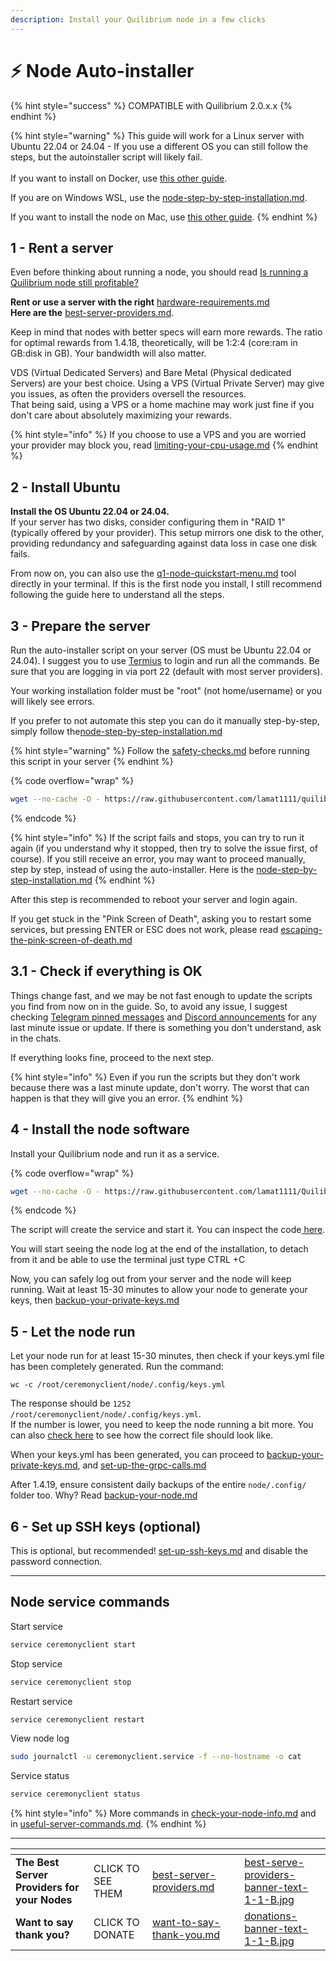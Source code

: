 ```yaml
---
description: Install your Quilibrium node in a few clicks
---
```


# ⚡ Node Auto-installer

{% hint style="success" %}
COMPATIBLE with Quilibrium 2.0.x.x
{% endhint %}

{% hint style="warning" %}
This guide will work for a Linux server with Ubuntu 22.04 or 24.04 - If you use a different OS you can still follow the steps, but the autoinstaller script will likely fail.\
\
If you want to install on Docker, use [this other guide](https://docs.quilibrium.space/installation/installing-node/running-with-docker).

If you are on Windows WSL, use the [node-step-by-step-installation.md](tutorials/node-step-by-step-installation.md "mention").

If you want to install the node on Mac, use [this other guide](https://paragraph.xyz/@kingcaster/quil-node-running-guide-mac-m2-mini).
{% endhint %}

## 1 - Rent a server

Even before thinking about running a node, you should read [Is running a Quilibrium node still profitable?](https://docs.quilibrium.one/start#is-running-a-quilibrium-node-still-profitable)

**Rent or use a server with the right**  [hardware-requirements.md](hardware-requirements.md "mention") \
**Here are the**  [best-server-providers.md](best-server-providers.md "mention").

Keep in mind that nodes with better specs will earn more rewards. The ratio for optimal rewards from 1.4.18, theoretically, will be 1:2:4 (core:ram in GB:disk in GB). Your bandwidth will also matter.

VDS (Virtual Dedicated Servers) and Bare Metal (Physical dedicated Servers) are your best choice. Using a VPS (Virtual Private Server) may give you issues, as often the providers oversell the resources.\
That being said, using a VPS or a home machine may work just fine if you don't care about absolutely maximizing your rewards.

{% hint style="info" %}
If you choose to use  a VPS and you are worried your provider may block you, read  [limiting-your-cpu-usage.md](tutorials/managing-your-system-resources/limiting-your-cpu-usage.md "mention")
{% endhint %}

## 2 - Install Ubuntu

**Install the OS Ubuntu 22.04 or 24.04.**\
If your server has two disks, consider configuring them in "RAID 1" (typically offered by your provider). This setup mirrors one disk to the other, providing redundancy and safeguarding against data loss in case one disk fails.

From now on, you can also use the [q1-node-quickstart-menu.md](q1-node-quickstart-menu.md "mention") tool directly in your terminal. If this is the first node you install, I still recommend following the guide here to understand all the steps.

## 3 - Prepare the server

Run the auto-installer script on your server (OS must be Ubuntu 22.04 or 24.04). I suggest you to use [Termius](https://termius.com/) to login and run all the commands. Be sure that you are logging in via port 22 (default with most server providers).

Your working installation folder must be "root" (not home/username) or you will likely see errors.

If you prefer to not automate this step you can do it manually step-by-step, simply follow the[node-step-by-step-installation.md](tutorials/node-step-by-step-installation.md "mention")

{% hint style="warning" %}
Follow the [safety-checks.md](safety-checks.md "mention") before running this script in your server
{% endhint %}

{% code overflow="wrap" %}
```bash
wget --no-cache -O - https://raw.githubusercontent.com/lamat1111/quilibriumscripts/master/server_setup.sh | bash
```
{% endcode %}

{% hint style="info" %}
If the script fails and stops, you can try to run it again (if you understand why it stopped, then try to solve the issue first, of course). If you still receive an error, you may want to proceed manually, step by step, instead of using the auto-installer. Here is the [node-step-by-step-installation.md](tutorials/node-step-by-step-installation.md "mention")
{% endhint %}

After this step is recommended to reboot your server and login again.

If you get stuck in the "Pink Screen of Death", asking you to restart some services, but pressing ENTER or ESC does not work, please read [escaping-the-pink-screen-of-death.md](tutorials/escaping-the-pink-screen-of-death.md "mention")

## 3.1 - Check if everything is OK

Things change fast, and we may be not fast enough to update the scripts you find from now on in the guide. So, to avoid any issue, I suggest checking [Telegram pinned messages](https://t.me/quilibrium) and [Discord announcements](https://discord.gg/quilibrium) for any last minute issue or update. If there is something you don't understand, ask in the chats.

If everything looks fine, proceed to the next step.

{% hint style="info" %}
Even if you run the scripts but they don't work because there was a last minute update, don't worry. The worst that can happen is that they will give you an error.&#x20;
{% endhint %}

## 4 - Install the node software

Install your Quilibrium node and run it as a service.

{% code overflow="wrap" %}
```bash
wget --no-cache -O - https://raw.githubusercontent.com/lamat1111/QuilibriumScripts/master/qnode_service_installer.sh | bash
```
{% endcode %}

The script will create the service and start it. You can inspect the code[ here](https://github.com/lamat1111/Quilibrium-Node-Auto-Installer/blob/1.4.18/qnode\_service\_installer).&#x20;

You will start seeing the node log at the end of the installation, to detach from it and be able to use the terminal just type CTRL +C

Now, you can safely log out from your server and the node will keep running. Wait at least 15-30 minutes to allow your node to generate your keys, then [backup-your-private-keys.md](backup-your-private-keys.md "mention")

## 5 - Let the node run

Let your node run for at least 15-30 minutes, then check if your keys.yml file has been completely generated. Run the command:

```
wc -c /root/ceremonyclient/node/.config/keys.yml
```

The response should be `1252 /root/ceremonyclient/node/.config/keys.yml`.\
If the number is lower, you need to keep the node running a bit more. You can also [check here](backup-your-private-keys.md#what-does-a-correct-keys.yml-file-look-like) to see how the correct file should look like.

When your keys.yml has been generated, you can proceed to [backup-your-private-keys.md](backup-your-private-keys.md "mention"), and [set-up-the-grpc-calls.md](set-up-the-grpc-calls.md "mention")

After 1.4.19, ensure consistent daily backups of the entire `node/.config/` folder too. Why? Read [backup-your-node.md](backup-your-node.md "mention")

## 6 - Set up SSH keys (optional)

This is optional, but recommended! [set-up-ssh-keys.md](tutorials/set-up-ssh-keys.md "mention") and disable the password connection.

***

## Node service commands

Start service

```bash
service ceremonyclient start
```

Stop service

```bash
service ceremonyclient stop
```

Restart service

```bash
service ceremonyclient restart
```

View node log

```bash
sudo journalctl -u ceremonyclient.service -f --no-hostname -o cat
```

Service status

```bash
service ceremonyclient status
```

{% hint style="info" %}
More commands in  [check-your-node-info.md](check-your-node-info.md "mention") and in  [useful-server-commands.md](useful-server-commands.md "mention").
{% endhint %}

***

<table data-card-size="large" data-column-title-hidden data-view="cards" data-full-width="false"><thead><tr><th></th><th></th><th data-hidden data-card-target data-type="content-ref"></th><th data-hidden></th><th data-hidden data-card-cover data-type="files"></th></tr></thead><tbody><tr><td><strong>The Best Server Providers for your Nodes</strong></td><td>CLICK TO SEE THEM</td><td><a href="best-server-providers.md">best-server-providers.md</a></td><td></td><td><a href=".gitbook/assets/best-serve-providers-banner-text-1-1-B.jpg">best-serve-providers-banner-text-1-1-B.jpg</a></td></tr><tr><td><strong>Want to say thank you?</strong></td><td>CLICK TO DONATE</td><td><a href="want-to-say-thank-you.md">want-to-say-thank-you.md</a></td><td></td><td><a href=".gitbook/assets/donations-banner-text-1-1-B.jpg">donations-banner-text-1-1-B.jpg</a></td></tr></tbody></table>
